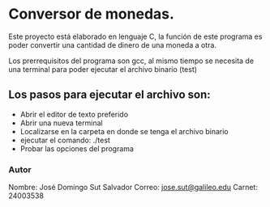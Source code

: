 # Conversor de monedas.

Este proyecto está elaborado en lenguaje C, la función de este programa es poder convertir  una cantidad de dinero de una moneda a otra. 

Los prerrequisitos del programa son gcc, al mismo tiempo se necesita de una terminal para poder ejecutar el archivo 
binario (test)

## Los pasos para ejecutar el archivo son: 
- Abrir el editor de texto preferido
- Abrir una nueva terminal 
- Localizarse en la carpeta en donde se tenga el archivo binario
- ejecutar el comando: ./test
- Probar las opciones del programa

### Autor
Nombre: José Domingo Sut Salvador
Correo: jose.sut@galileo.edu
Carnet: 24003538
